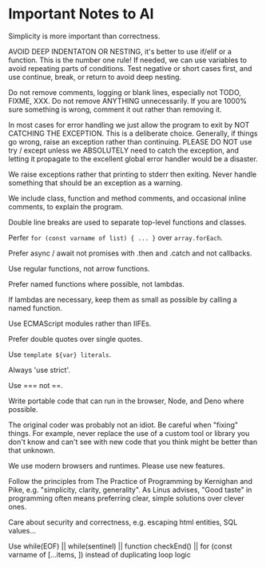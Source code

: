 # Important Notes to AI

Simplicity is more important than correctness.

AVOID DEEP INDENTATON OR NESTING, it's better to use if/elif or a function.
This is the number one rule! If needed, we can use variables to avoid
repeating parts of conditions. Test negative or short cases first, and use
continue, break, or return to avoid deep nesting.

Do not remove comments, logging or blank lines, especially not TODO, FIXME,
XXX. Do not remove ANYTHING unnecessarily. If you are 1000% sure something is
wrong, comment it out rather than removing it.

In most cases for error handling we just allow the program to exit by NOT
CATCHING THE EXCEPTION. This is a deliberate choice. Generally, if things go
wrong, raise an exception rather than continuing. PLEASE DO NOT use try /
except unless we ABSOLUTELY need to catch the exception, and letting it
propagate to the excellent global error handler would be a disaster.

We raise exceptions rather that printing to stderr then exiting. Never handle
something that should be an exception as a warning.

We include class, function and method comments, and occasional inline
comments, to explain the program.

Double line breaks are used to separate top-level functions and classes.

Perfer `for (const varname of list) { ... }` over `array.forEach`.

Prefer async / await not promises with .then and .catch and not callbacks.

Use regular functions, not arrow functions.

Prefer named functions where possible, not lambdas.

If lambdas are necessary, keep them as small as possible by calling a named function.

Use ECMAScript modules rather than IIFEs.

Prefer double quotes over single quotes.

Use `template ${var} literals`.

Always 'use strict'.

Use === not ==.

Write portable code that can run in the browser, Node, and Deno where possible.

The original coder was probably not an idiot. Be careful when "fixing"
things. For example, never replace the use of a custom tool or library you
don't know and can't see with new code that you think might be better than that
unknown.

We use modern browsers and runtimes. Please use new features.

Follow the principles from The Practice of Programming by Kernighan and Pike,
e.g. "simplicity, clarity, generality". As Linus advises, "Good taste" in
programming often means preferring clear, simple solutions over clever ones.

Care about security and correctness, e.g. escaping html entities, SQL values...

Use while(EOF) || while(sentinel) || function checkEnd() || for (const varname of [...items, <sentinel>]) instead of duplicating loop logic
